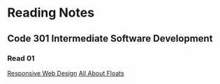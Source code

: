 # Reading Notes

## Code 301 Intermediate Software Development

### Read 01
[Responsive Web Design](./RWD.md) 
[All About Floats](./floats.md)




  




